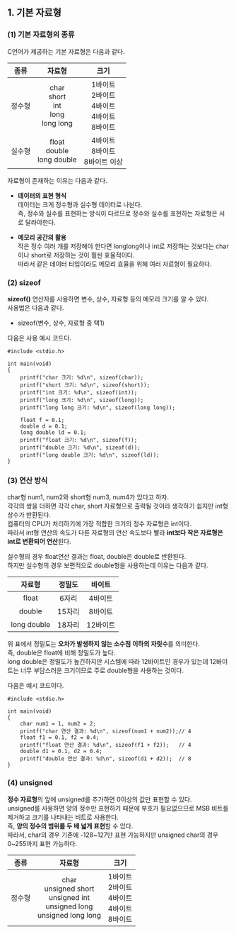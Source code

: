 <h2> <strong> 1. 기본 자료형 </strong> </h2>

<h3> <strong> (1) 기본 자료형의 종류 </strong> </h3>

C언어가 제공하는 기본 자료형은 다음과 같다.

|종류|자료형|크기|
|:---:|:---:|:---:|
|정수형|char <br> short <br> int <br> long <br> long long|1바이트 <br> 2바이트 <br> 4바이트 <br> 4바이트 <br> 8바이트|
|실수형|float <br> double <br> long double|4바이트 <br> 8바이트 <br> 8바이트 이상|

자료형이 존재하는 이유는 다음과 같다.

* <b>데이터의 표현 형식</b> <br>
데이터는 크게 정수형과 실수형 데이터로 나뉜다. <br>
즉, 정수와 실수를 표현하는 방식이 다르므로 정수와 실수를 표현하는 자료형은 서로 달라야한다.

* <b>메모리 공간의 활용</b> <br>
작은 정수 여러 개를 저장해야 한다면 longlong이나 int로 저장하는 것보다는 char이나 short로 저장하는 것이 훨씬 효율적이다. <br>
따라서 같은 데이터 타입이라도 메모리 효율을 위해 여러 자료형이 필요하다.

<h3> <strong> (2) sizeof </strong> </h3>

<b>sizeof()</b> 연산자를 사용하면 변수, 상수, 자료형 등의 메모리 크기를 알 수 있다. <br>
사용법은 다음과 같다.

* sizeof(변수, 상수, 자료형 중 택1)

다음은 사용 예시 코드다.

```(c)
#include <stdio.h>

int main(void)
{
	printf("char 크기: %d\n", sizeof(char)); 
	printf("short 크기: %d\n", sizeof(short));
	printf("int 크기: %d\n", sizeof(int));
	printf("long 크기: %d\n", sizeof(long));
	printf("long long 크기: %d\n", sizeof(long long));
	
	float f = 0.1;
	double d = 0.1;
	long double ld = 0.1;
	printf("float 크기: %d\n", sizeof(f));
	printf("double 크기: %d\n", sizeof(d));
	printf("long double 크기: %d\n", sizeof(ld));
}
```

<h3> <strong> (3) 연산 방식 </strong> </h3>

char형 num1, num2와 short형 num3, num4가 있다고 하자. <br>
각각의 쌍을 더하면 각각 char, short 자료형으로 출력될 것이라 생각하기 쉽지만 int형 상수가 반환된다. <br>
컴퓨터의 CPU가 처리하기에 가장 적합한 크기의 정수 자료형은 int이다. <br>
따라서 int형 연산의 속도가 다른 자료형의 연산 속도보다 빨라 <b>int보다 작은 자료형은 int로 변환되어 연산</b>된다.

실수형의 경우 float연산 결과는 float, double은 double로 반환된다. <br>
하지만 실수형의 경우 보편적으로 double형을 사용하는데 이유는 다음과 같다.

|자료형|정밀도|바이트|
|:---:|:---:|:---:|
|float|6자리|4바이트|
|double|15자리|8바이트|
|long double|18자리|12바이트|

위 표에서 정밀도는 <b>오차가 발생하지 않는 소수점 이하의 자릿수</b>를 의미한다. <br>
즉, double은 float에 비해 정밀도가 높다. <br>
long double은 정밀도가 높긴하지만 시스템에 따라 12바이트인 경우가 있는데 12바이트는 너무 부담스러운 크기이므로 주로 double형을 사용하는 것이다.

다음은 예시 코드이다.
```(c)
#include <stdio.h>

int main(void)
{
	char num1 = 1, num2 = 2;
	printf("char 연산 결과: %d\n", sizeof(num1 + num2));// 4
	float f1 = 0.1, f2 = 0.4;
	printf("float 연산 결과: %d\n", sizeof(f1 + f2));   // 4
	double d1 = 0.1, d2 = 0.4;
	printf("double 연산 결과: %d\n", sizeof(d1 + d2));  // 8
}
```

<h3> <strong> (4) unsigned </strong> </h3>

<b>정수 자료형</b>의 앞에 unsigned를 추가하면 0이상의 값만 표현할 수 있다. <br>
unsigned를 사용하면 양의 정수만 표현하기 때문에 부호가 필요없으므로 MSB 비트를 제거하고 크기를 나타내는 비트로 사용한다. <br>
즉, <b>양의 정수의 범위를 두 배 넓게 표현</b>할 수 있다. <br>
따라서, char의 경우 기존에 -128\~127만 표현 가능하지만 unsigned char의 경우 0\~255까지 표현 가능하다.

|종류|자료형|크기|
|:---:|:---:|:---:|
|정수형|char <br> unsigned short <br> unsigned int <br> unsigned long <br> unsigned long long|1바이트 <br> 2바이트 <br> 4바이트 <br> 4바이트 <br> 8바이트|

